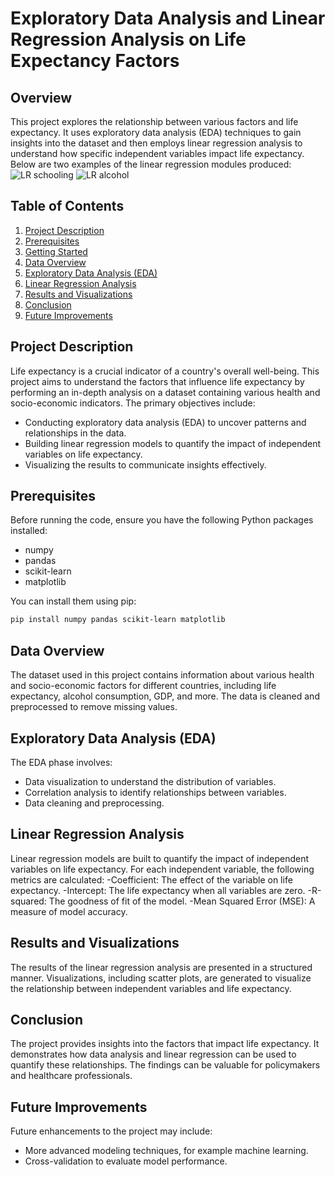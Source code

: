 # Exploratory Data Analysis and Linear Regression Analysis on Life Expectancy Factors

## Overview

This project explores the relationship between various factors and life expectancy. It uses exploratory data analysis (EDA) techniques to gain insights into the dataset and then employs linear regression analysis to understand how specific independent variables impact life expectancy.
Below are two examples of the linear regression modules produced: 
![LR schooling](https://github.com/Stephanie241/LinearRegressionProject/assets/144491602/ba814c70-a82a-4fc5-8f44-95b50addcc85)
![LR alcohol](https://github.com/Stephanie241/LinearRegressionProject/assets/144491602/3fd41664-9c2d-4540-970e-bf3e7f7a418c)

## Table of Contents

1. [Project Description](#project-description)
2. [Prerequisites](#prerequisites)
3. [Getting Started](#getting-started)
4. [Data Overview](#data-overview)
5. [Exploratory Data Analysis (EDA)](#exploratory-data-analysis-eda)
6. [Linear Regression Analysis](#linear-regression-analysis)
7. [Results and Visualizations](#results-and-visualizations)
8. [Conclusion](#conclusion)
9. [Future Improvements](#future-improvements)

## Project Description

Life expectancy is a crucial indicator of a country's overall well-being. This project aims to understand the factors that influence life expectancy by performing an in-depth analysis on a dataset containing various health and socio-economic indicators. The primary objectives include:

- Conducting exploratory data analysis (EDA) to uncover patterns and relationships in the data.
- Building linear regression models to quantify the impact of independent variables on life expectancy.
- Visualizing the results to communicate insights effectively.

## Prerequisites

Before running the code, ensure you have the following Python packages installed:

- numpy
- pandas
- scikit-learn
- matplotlib

You can install them using pip:

```bash
pip install numpy pandas scikit-learn matplotlib
```
## Data Overview
The dataset used in this project contains information about various health and socio-economic factors for different countries, including life expectancy, alcohol consumption, GDP, and more. The data is cleaned and preprocessed to remove missing values.

## Exploratory Data Analysis (EDA)
The EDA phase involves:
- Data visualization to understand the distribution of variables.
- Correlation analysis to identify relationships between variables.
- Data cleaning and preprocessing.

## Linear Regression Analysis
Linear regression models are built to quantify the impact of independent variables on life expectancy. For each independent variable, the following metrics are calculated:
-Coefficient: The effect of the variable on life expectancy.
-Intercept: The life expectancy when all variables are zero.
-R-squared: The goodness of fit of the model.
-Mean Squared Error (MSE): A measure of model accuracy.

## Results and Visualizations
The results of the linear regression analysis are presented in a structured manner. Visualizations, including scatter plots, are generated to visualize the relationship between independent variables and life expectancy.

## Conclusion
The project provides insights into the factors that impact life expectancy. It demonstrates how data analysis and linear regression can be used to quantify these relationships. The findings can be valuable for policymakers and healthcare professionals.

## Future Improvements
Future enhancements to the project may include:
- More advanced modeling techniques, for example machine learning. 
- Cross-validation to evaluate model performance.
